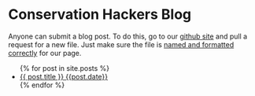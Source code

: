 # Conservation Hackers Blog

Anyone can submit a blog post. To do this, go to our [github site](https://github.com/cbrown5/conservationhackers/tree/master/_posts) and pull a request for a new file. Just make sure the file is [named and formatted correctly](https://docs.github.com/en/github/working-with-github-pages/adding-content-to-your-github-pages-site-using-jekyll#adding-a-new-post-to-your-site) for our page.

<ul>
  {% for post in site.posts %}
    <li>
      <a href="conservationhackers/{{ post.url }}">{{ post.title }} {{post.date}}</a>
    </li>
  {% endfor %}
</ul>
